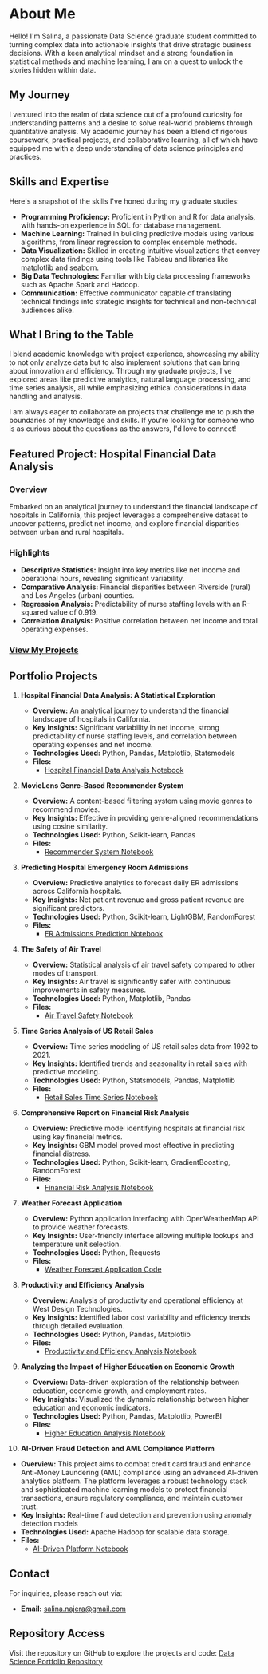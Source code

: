 # About Me
Hello! I'm Salina, a passionate Data Science graduate student committed to turning complex data into actionable insights that drive strategic business decisions. With a keen analytical mindset and a strong foundation in statistical methods and machine learning, I am on a quest to unlock the stories hidden within data.

## My Journey
I ventured into the realm of data science out of a profound curiosity for understanding patterns and a desire to solve real-world problems through quantitative analysis. My academic journey has been a blend of rigorous coursework, practical projects, and collaborative learning, all of which have equipped me with a deep understanding of data science principles and practices.

## Skills and Expertise
Here's a snapshot of the skills I've honed during my graduate studies:
- **Programming Proficiency:** Proficient in Python and R for data analysis, with hands-on experience in SQL for database management.
- **Machine Learning:** Trained in building predictive models using various algorithms, from linear regression to complex ensemble methods.
- **Data Visualization:** Skilled in creating intuitive visualizations that convey complex data findings using tools like Tableau and libraries like matplotlib and seaborn.
- **Big Data Technologies:** Familiar with big data processing frameworks such as Apache Spark and Hadoop.
- **Communication:** Effective communicator capable of translating technical findings into strategic insights for technical and non-technical audiences alike.

## What I Bring to the Table
I blend academic knowledge with project experience, showcasing my ability to not only analyze data but to also implement solutions that can bring about innovation and efficiency. Through my graduate projects, I've explored areas like predictive analytics, natural language processing, and time series analysis, all while emphasizing ethical considerations in data handling and analysis.

I am always eager to collaborate on projects that challenge me to push the boundaries of my knowledge and skills. If you're looking for someone who is as curious about the questions as the answers, I'd love to connect!

## Featured Project: Hospital Financial Data Analysis

### Overview
Embarked on an analytical journey to understand the financial landscape of hospitals in California, this project leverages a comprehensive dataset to uncover patterns, predict net income, and explore financial disparities between urban and rural hospitals.

### Highlights
- **Descriptive Statistics:** Insight into key metrics like net income and operational hours, revealing significant variability.
- **Comparative Analysis:** Financial disparities between Riverside (rural) and Los Angeles (urban) counties.
- **Regression Analysis:** Predictability of nurse staffing levels with an R-squared value of 0.919.
- **Correlation Analysis:** Positive correlation between net income and total operating expenses.

### [View My Projects](https://github.com/srnajera)

## Portfolio Projects

1. **Hospital Financial Data Analysis: A Statistical Exploration**
   - **Overview:** An analytical journey to understand the financial landscape of hospitals in California.
   - **Key Insights:** Significant variability in net income, strong predictability of nurse staffing levels, and correlation between operating expenses and net income.
   - **Technologies Used:** Python, Pandas, Matplotlib, Statsmodels
   - **Files:** 
     - [Hospital Financial Data Analysis Notebook](https://github.com/srnajera/Hospital-Financial-Data-Analysis/tree/main)

2. **MovieLens Genre-Based Recommender System**
   - **Overview:** A content-based filtering system using movie genres to recommend movies.
   - **Key Insights:** Effective in providing genre-aligned recommendations using cosine similarity.
   - **Technologies Used:** Python, Scikit-learn, Pandas
   - **Files:**
     - [Recommender System Notebook](https://github.com/srnajera/MovieLens-Genre-Based-Recommender-System)

3. **Predicting Hospital Emergency Room Admissions**
   - **Overview:** Predictive analytics to forecast daily ER admissions across California hospitals.
   - **Key Insights:** Net patient revenue and gross patient revenue are significant predictors.
   - **Technologies Used:** Python, Scikit-learn, LightGBM, RandomForest
   - **Files:**
     - [ER Admissions Prediction Notebook](https://github.com/srnajera/Predicting-Hospital-Emergency-Room-Admissions-in-California)

4. **The Safety of Air Travel**
   - **Overview:** Statistical analysis of air travel safety compared to other modes of transport.
   - **Key Insights:** Air travel is significantly safer with continuous improvements in safety measures.
   - **Technologies Used:** Python, Matplotlib, Pandas
   - **Files:**
     - [Air Travel Safety Notebook](https://github.com/srnajera/The-Safety-of-Air-Travel)

5. **Time Series Analysis of US Retail Sales**
   - **Overview:** Time series modeling of US retail sales data from 1992 to 2021.
   - **Key Insights:** Identified trends and seasonality in retail sales with predictive modeling.
   - **Technologies Used:** Python, Statsmodels, Pandas, Matplotlib
   - **Files:**
     - [Retail Sales Time Series Notebook](https://github.com/srnajera/Time-Series-Analysis-of-US-Retail-Sales)

6. **Comprehensive Report on Financial Risk Analysis**
   - **Overview:** Predictive model identifying hospitals at financial risk using key financial metrics.
   - **Key Insights:** GBM model proved most effective in predicting financial distress.
   - **Technologies Used:** Python, Scikit-learn, GradientBoosting, RandomForest
   - **Files:**
     - [Financial Risk Analysis Notebook](https://github.com/srnajera/Comprehensive-Report-on-Financial-Risk-Analysis-in-Hospital-Management)

7. **Weather Forecast Application**
   - **Overview:** Python application interfacing with OpenWeatherMap API to provide weather forecasts.
   - **Key Insights:** User-friendly interface allowing multiple lookups and temperature unit selection.
   - **Technologies Used:** Python, Requests
   - **Files:**
     - [Weather Forecast Application Code](https://github.com/srnajera/Weather-Forecast-Application)

8. **Productivity and Efficiency Analysis**
   - **Overview:** Analysis of productivity and operational efficiency at West Design Technologies.
   - **Key Insights:** Identified labor cost variability and efficiency trends through detailed evaluation.
   - **Technologies Used:** Python, Pandas, Matplotlib
   - **Files:**
     - [Productivity and Efficiency Analysis Notebook](https://github.com/srnajera/Productivity-and-Efficiency-Analysis)

9. **Analyzing the Impact of Higher Education on Economic Growth**
   - **Overview:** Data-driven exploration of the relationship between education, economic growth, and employment rates.
   - **Key Insights:** Visualized the dynamic relationship between higher education and economic indicators.
   - **Technologies Used:** Python, Pandas, Matplotlib, PowerBI
   - **Files:**
     - [Higher Education Analysis Notebook](https://github.com/srnajera/Exploring-the-Impact-of-Higher-Education-on-Employment-and-Economic-Growth-Across-U.S.-States)

10. **AI-Driven Fraud Detection and AML Compliance Platform**
   - **Overview:** This project aims to combat credit card fraud and enhance Anti-Money Laundering (AML) compliance using an advanced AI-driven analytics platform. The platform leverages a robust technology stack and sophisticated machine learning models to protect financial transactions, ensure regulatory compliance, and maintain customer trust.
   - **Key Insights:** Real-time fraud detection and prevention using anomaly detection models
   - **Technologies Used:** Apache Hadoop for scalable data storage.
   - **Files:**
     - [AI-Driven Platform Notebook](https://github.com/srnajera/AI-Driven-Fraud-Detection-and-AML-Compliance-Platform/tree/main)



## Contact

For inquiries, please reach out via:
- **Email:** salina.najera@gmail.com

## Repository Access

Visit the repository on GitHub to explore the projects and code:
[Data Science Portfolio Repository](https://github.com/srnajera/salinanajera.github.io)

